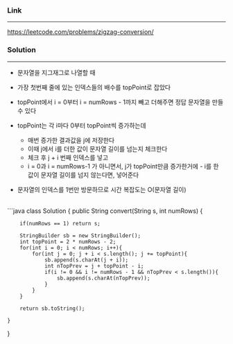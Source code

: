 ### Link
---
https://leetcode.com/problems/zigzag-conversion/
<br>


### Solution
---

- 문자열을 지그재그로 나열할 때
- 가장 첫번째 줄에 있는 인덱스들의 배수를 topPoint로 잡았다
- topPoint에서 i = 0부터 i = numRows - 1까지 빼고 더해주면 정답 문자열을 만들 수 있다
- topPoint는 각 i마다 0부터 topPoint씩 증가하는데
  - 매번 증가한 결과값을 j에 저장한다
  - 이때 j에서 i를 더한 값이 문자열 길이를 넘는지 체크한다
  - 체크 후 j + i 번째 인덱스를 넣고
  - i = 0과 i = numRows-1 가 아니면서, j가 topPoint만큼 증가한거에 - i를 한 값이 문자열 길이를 넘지 않는다면, 넣어준다

- 문자열의 인덱스를 1번만 방문하므로 시간 복잡도는 O(문자열 길이)

<br>
```java
class Solution {
    public String convert(String s, int numRows) {

        if(numRows == 1) return s;

        StringBuilder sb = new StringBuilder();
        int topPoint = 2 * numRows - 2;
        for(int i = 0; i < numRows; i++){
            for(int j = 0; j + i < s.length(); j += topPoint){
                sb.append(s.charAt(j + i));
                int nTopPrev = j + topPoint - i;
                if(i != 0 && i != numRows - 1 && nTopPrev < s.length()){
                    sb.append(s.charAt(nTopPrev));
                }
            }
        }

        return sb.toString();

    }
}
```
